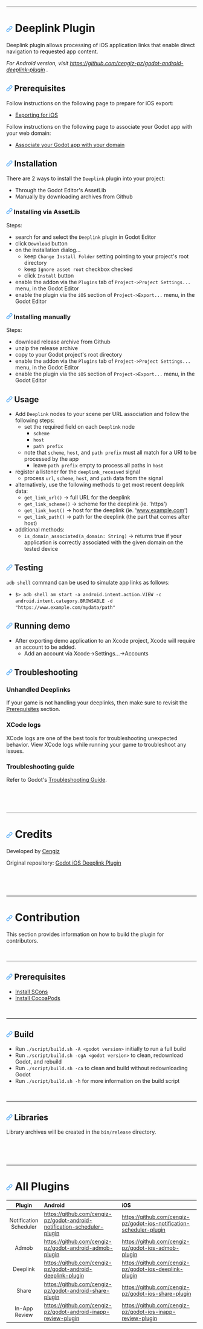 
---
# ![](addon/icon.png?raw=true) Deeplink Plugin

Deeplink plugin allows processing of iOS application links that enable direct navigation to requested app content.

_For Android version, visit https://github.com/cengiz-pz/godot-android-deeplink-plugin ._

## ![](addon/icon.png?raw=true) Prerequisites
Follow instructions on the following page to prepare for iOS export:
- [Exporting for iOS](https://docs.godotengine.org/en/stable/tutorials/export/exporting_for_ios.html)

Follow instructions on the following page to associate your Godot app with your web domain:
- [Associate your Godot app with your domain](https://developer.apple.com/documentation/xcode/supporting-associated-domains)

## ![](addon/icon.png?raw=true) Installation
There are 2 ways to install the `Deeplink` plugin into your project:
- Through the Godot Editor's AssetLib
- Manually by downloading archives from Github

### ![](addon/icon.png?raw=true) Installing via AssetLib
Steps:
- search for and select the `Deeplink` plugin in Godot Editor
- click `Download` button
- on the installation dialog...
	- keep `Change Install Folder` setting pointing to your project's root directory
	- keep `Ignore asset root` checkbox checked
	- click `Install` button
- enable the addon via the `Plugins` tab of `Project->Project Settings...` menu, in the Godot Editor
- enable the plugin via the `iOS` section of `Project->Export...` menu, in the Godot Editor

### ![](addon/icon.png?raw=true) Installing manually
Steps:
- download release archive from Github
- unzip the release archive
- copy to your Godot project's root directory
- enable the addon via the `Plugins` tab of `Project->Project Settings...` menu, in the Godot Editor
- enable the plugin via the `iOS` section of `Project->Export...` menu, in the Godot Editor

## ![](addon/icon.png?raw=true) Usage
- Add `Deeplink` nodes to your scene per URL association and follow the following steps:
	- set the required field on each `Deeplink` node
		- `scheme`
		- `host`
		- `path prefix`
	- note that `scheme`, `host`, and `path prefix` must all match for a URI to be processed by the app
		- leave `path prefix` empty to process all paths in `host`
- register a listener for the `deeplink_received` signal
	- process `url`, `scheme`, `host`, and `path` data from the signal
- alternatively, use the following methods to get most recent deeplink data:
	- `get_link_url()` -> full URL for the deeplink
	- `get_link_scheme()` -> scheme for the deeplink (ie. 'https')
	- `get_link_host()` -> host for the deeplink (ie. 'www.example.com')
	- `get_link_path()` -> path for the deeplink (the part that comes after host)
- additional methods:
	- `is_domain_associated(a_domain: String)` -> returns true if your application is correctly associated with the given domain on the tested device

## ![](addon/icon.png?raw=true) Testing
`adb shell` command can be used to simulate app links as follows:
- `$> adb shell am start -a android.intent.action.VIEW -c android.intent.category.BROWSABLE -d "https://www.example.com/mydata/path"`

## ![](addon/icon.png?raw=true) Running demo
- After exporting demo application to an Xcode project, Xcode will require an account to be added.
    - Add an account via Xcode->Settings...->Accounts

## ![](addon/icon.png?raw=true) Troubleshooting

### Unhandled Deeplinks
If your game is not handling your deeplinks, then make sure to revisit the [Prerequisites](#prerequisites) section.

### XCode logs
XCode logs are one of the best tools for troubleshooting unexpected behavior. View XCode logs while running your game to troubleshoot any issues.


### Troubleshooting guide
Refer to Godot's [Troubleshooting Guide](https://docs.godotengine.org/en/stable/tutorials/export/exporting_for_ios.html#troubleshooting).

<br/><br/><br/>

---
# ![](addon/icon.png?raw=true) Credits
Developed by [Cengiz](https://github.com/cengiz-pz)

Original repository: [Godot iOS Deeplink Plugin](https://github.com/cengiz-pz/godot-ios-deeplink-plugin)

<br/><br/><br/>


___

# ![](addon/icon.png?raw=true) Contribution

This section provides information on how to build the plugin for contributors.

<br/>

___

## ![](addon/icon.png?raw=true) Prerequisites

- [Install SCons](https://scons.org/doc/production/HTML/scons-user/ch01s02.html)
- [Install CocoaPods](https://guides.cocoapods.org/using/getting-started.html)

<br/>

___

## ![](addon/icon.png?raw=true) Build

- Run `./script/build.sh -A <godot version>` initially to run a full build
- Run `./script/build.sh -cgA <godot version>` to clean, redownload Godot, and rebuild
- Run `./script/build.sh -ca` to clean and build without redownloading Godot
- Run `./script/build.sh -h` for more information on the build script

<br/>

___

## ![](addon/icon.png?raw=true) Libraries

Library archives will be created in the `bin/release` directory.

<br/><br/><br/>

---
# ![](addon/icon.png?raw=true) All Plugins

| Plugin | Android | iOS |
| :---: | :--- | :--- |
| Notification Scheduler | https://github.com/cengiz-pz/godot-android-notification-scheduler-plugin | https://github.com/cengiz-pz/godot-ios-notification-scheduler-plugin |
| Admob | https://github.com/cengiz-pz/godot-android-admob-plugin | https://github.com/cengiz-pz/godot-ios-admob-plugin |
| Deeplink | https://github.com/cengiz-pz/godot-android-deeplink-plugin | https://github.com/cengiz-pz/godot-ios-deeplink-plugin |
| Share | https://github.com/cengiz-pz/godot-android-share-plugin | https://github.com/cengiz-pz/godot-ios-share-plugin |
| In-App Review | https://github.com/cengiz-pz/godot-android-inapp-review-plugin | https://github.com/cengiz-pz/godot-ios-inapp-review-plugin |
